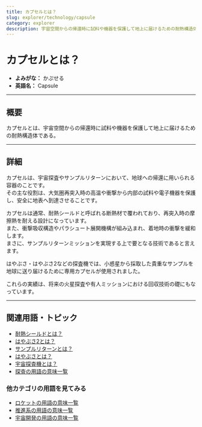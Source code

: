 ```yaml
---
title: カプセルとは？
slug: explorer/technology/capsule
category: explorer
description: 宇宙空間からの帰還時に試料や機器を保護して地上に届けるための耐熱構造体であるカプセルの意味・定義・内容について解説します。  
---
```


# カプセルとは？

- **よみがな：** かぷせる  
- **英語名：** Capsule  

---

## 概要

カプセルとは、宇宙空間からの帰還時に試料や機器を保護して地上に届けるための耐熱構造体である。  

---

## 詳細

カプセルは、宇宙探査やサンプルリターンにおいて、地球への帰還に用いられる容器のことです。  
その主な役割は、大気圏再突入時の高温や衝撃から内部の試料や電子機器を保護し、安全に地表へ到達させることです。  

カプセルは通常、耐熱シールドと呼ばれる断熱材で覆われており、再突入時の摩擦熱を耐える設計になっています。  
また、衝撃吸収構造やパラシュート展開機構が組み込まれ、着地時の衝撃を緩和します。  
まさに、サンプルリターンミッションを実現する上で要となる技術であると言えます。  

はやぶさ・はやぶさ2などの探査機では、小惑星から採取した貴重なサンプルを地球に送り届けるために専用カプセルが使用されました。  

これらの実績は、将来の火星探査や有人ミッションにおける回収技術の礎にもなっています。  

---

## 関連用語・トピック

- [耐熱シールドとは？](explorer/technology/heat-shield)
- [はやぶさ2とは？](explorer/mission/hayabusa2)
- [サンプルリターンとは？](explorer/technology/sample-return)
- [はやぶさとは？](explorer/mission/hayabusa)
- [宇宙探査機とは？](explorer/space-probe)
- [探査の用語の意味一覧](category/explorer)

### 他カテゴリの用語を見てみる
- [ロケットの用語の意味一覧](category/rocket)
- [推進系の用語の意味一覧](category/propulsion)
- [宇宙開発の用語の意味一覧](category/glossary)